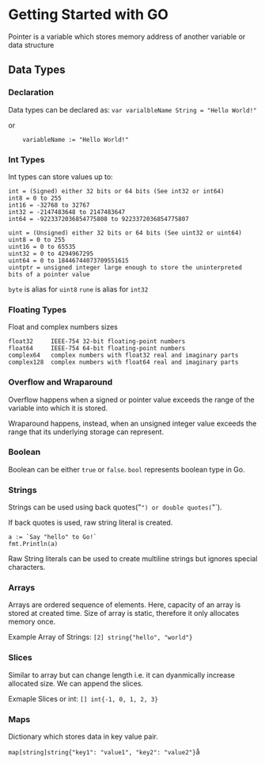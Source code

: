 # Getting Started with GO

Pointer is a variable which stores memory address of another variable or data structure

## Data Types

### Declaration
Data types can be declared as:
``` var varialbleName String = "Hello World!" ```

or 

```
    variableName := "Hello World!"
```

### Int Types
Int types can store values up to: 

```
int = (Signed) either 32 bits or 64 bits (See int32 or int64)
int8 = 0 to 255
int16 = -32768 to 32767
int32 = -2147483648 to 2147483647
int64 = -9223372036854775808 to 9223372036854775807

uint = (Unsigned) either 32 bits or 64 bits (See uint32 or uint64)
uint8 = 0 to 255
uint16 = 0 to 65535
uint32 = 0 to 4294967295
uint64 = 0 to 18446744073709551615
uintptr = unsigned integer large enough to store the uninterpreted bits of a pointer value 
```

`byte` is alias for `uint8`
`rune` is alias for `int32`

### Floating Types
Float and complex numbers sizes
```
float32     IEEE-754 32-bit floating-point numbers
float64     IEEE-754 64-bit floating-point numbers
complex64   complex numbers with float32 real and imaginary parts
complex128  complex numbers with float64 real and imaginary parts
```

### Overflow and Wraparound

Overflow happens when a signed or pointer value exceeds the range of the variable into which it is stored. 

Wraparound happens, instead, when an unsigned integer value exceeds the range that its underlying storage can represent.

### Boolean
Boolean can be either `true` or `false`. `bool` represents boolean type in Go.


### Strings
Strings can be used using back quotes("`") or double quotes(`"`). 

If back quotes is used, raw string literal is created.

```
a := `Say "hello" to Go!`
fmt.Println(a)
```

Raw String literals can be used to create multiline strings but ignores special characters.


### Arrays

Arrays are ordered sequence of elements. Here, capacity of an array is stored at created time. Size of array is static, therefore it only allocates memory once.

Example Array of Strings:
```[2] string{"hello", "world"}```


### Slices
Similar to array but can change length i.e. it can dyanmically increase allocated size. We can append the slices.


Exmaple Slices or int:
```[] int{-1, 0, 1, 2, 3}```

### Maps
Dictionary which stores data in key value pair.

```map[string]string{"key1": "value1", "key2": "value2"}```å